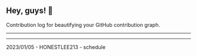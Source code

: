 ## Hey, guys! 👋

Contribution log for beautifying your GitHub contribution graph.

---



---

2023/01/05 - HONESTLEE213 - schedule